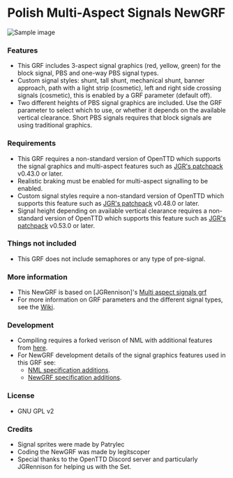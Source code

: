 # Polish Multi-Aspect Signals NewGRF

![Sample image](https://raw.githubusercontent.com/wiki/JGRennison/multi-aspect-signals-grf/sample-image.png)

### Features

* This GRF includes 3-aspect signal graphics (red, yellow, green) for the block signal, PBS and one-way PBS signal types.
* Custom signal styles: shunt, tall shunt, mechanical shunt, banner approach, path with a light strip (cosmetic), left and right side crossing signals (cosmetic), this is enabled by a GRF parameter (default off).
* Two different heights of PBS signal graphics are included. Use the GRF parameter to select which to use, or whether it depends on the available vertical clearance. Short PBS signals requires that block signals are using traditional graphics.

### Requirements

* This GRF requires a non-standard version of OpenTTD which supports the signal graphics and multi-aspect features such as [JGR's patchpack](https://github.com/JGRennison/OpenTTD-patches) v0.43.0 or later.
* Realistic braking must be enabled for multi-aspect signalling to be enabled.
* Custom signal styles require a non-standard version of OpenTTD which supports this feature such as [JGR's patchpack](https://github.com/JGRennison/OpenTTD-patches) v0.48.0 or later.
* Signal height depending on available vertical clearance requires a non-standard version of OpenTTD which supports this feature such as [JGR's patchpack](https://github.com/JGRennison/OpenTTD-patches) v0.53.0 or later.

### Things not included

* This GRF does not include semaphores or any type of pre-signal.

### More information

* This NewGRF is based on [JGRennison]'s [Multi aspect signals grf](https://github.com/JGRennison/multi-aspect-signals-grf)
* For more information on GRF parameters and the different signal types, see the [Wiki](https://github.com/JGRennison/multi-aspect-signals-grf/wiki).

### Development

* Compiling requires a forked verison of NML with additional features from [here](https://github.com/JGRennison/nml).
* For NewGRF development details of the signal graphics features used in this GRF see:
    * [NML specification additions](https://jgrennison.github.io/OpenTTD-patches/newgrf-additions-nml.html).
    * [NewGRF specification additions](https://jgrennison.github.io/OpenTTD-patches/newgrf-additions.html).

### License

* GNU GPL v2

### Credits

* Signal sprites were made by Patrylec
* Coding the NewGRF was made by legitscoper
* Special thanks to the OpenTTD Discord server and particularly JGRennison for helping us with the Set.
